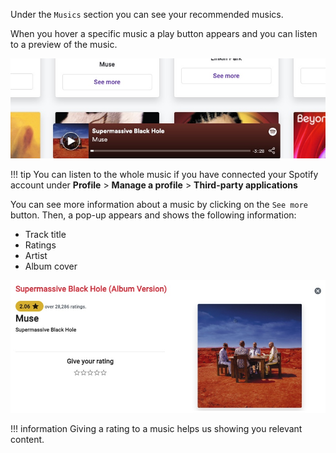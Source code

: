 Under the `Musics` section you can see your recommended musics.

When you hover a specific music a play button appears and you can listen to a preview of the music.

![](../../assets/images/preview-musics.jpg)

!!! tip 
    You can listen to the whole music if you have connected your Spotify account under **Profile** > **Manage a profile** > **Third-party applications**

You can see more information about a music by clicking on the `See more` button. Then, a pop-up appears and shows the following information:

- Track title
- Ratings
- Artist
- Album cover

![](../../assets/images/popup-musics.jpg)

!!! information
    Giving a rating to a music helps us showing you relevant content.
    
